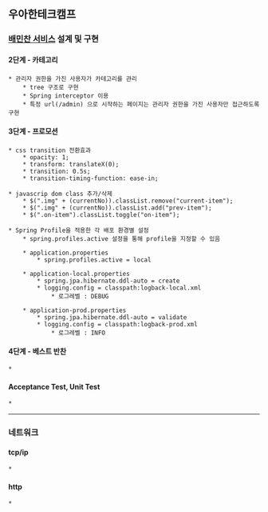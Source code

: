 ## 우아한테크캠프

### [배민찬 서비스](https://github.com/doooyeon/baeminchan) 설계 및 구현
#### 2단계 - 카테고리
    * 관리자 권한을 가진 사용자가 카테고리를 관리
        * tree 구조로 구현
        * Spring interceptor 이용
        * 특정 url(/admin) 으로 시작하는 페이지는 관리자 권한을 가진 사용자만 접근하도록 구현

#### 3단계 - 프로모션
    * css transition 전환효과
        * opacity: 1;
        * transform: translateX(0);
        * transition: 0.5s;
        * transition-timing-function: ease-in;

    * javascrip dom class 추가/삭제
        * $(".img" + (currentNo)).classList.remove("current-item");
        * $(".img" + (currentNo)).classList.add("prev-item");
        * $(".on-item").classList.toggle("on-item");

    * Spring Profile을 적용한 각 배포 환경별 설정
        * spring.profiles.active 설정을 통해 profile을 지정할 수 있음
            
        * application.properties
            * spring.profiles.active = local

        * application-local.properties
            * spring.jpa.hibernate.ddl-auto = create
            * logging.config = classpath:logback-local.xml
                * 로그레벨 : DEBUG

        * application-prod.properties
            * spring.jpa.hibernate.ddl-auto = validate
            * logging.config = classpath:logback-prod.xml
                * 로그레벨 : INFO

#### 4단계 - 베스트 반찬
    * 

#### Acceptance Test, Unit Test
    *

---

### 네트워크
#### tcp/ip
    * 
#### http
    *